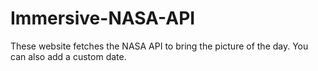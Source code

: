 # Immersive-NASA-API
These website fetches the NASA API to bring the picture of the day. You can also add a custom date.
